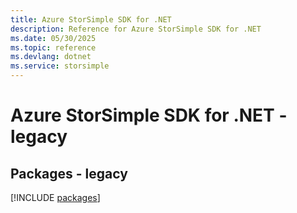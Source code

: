 ```yaml
---
title: Azure StorSimple SDK for .NET
description: Reference for Azure StorSimple SDK for .NET
ms.date: 05/30/2025
ms.topic: reference
ms.devlang: dotnet
ms.service: storsimple
---
```

# Azure StorSimple SDK for .NET - legacy
## Packages - legacy
[!INCLUDE [packages](storsimple-index.md)]